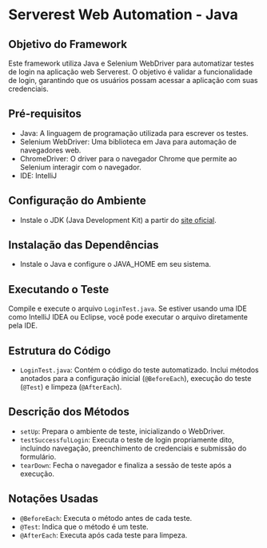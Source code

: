 # Serverest Web Automation - Java

## Objetivo do Framework
Este framework utiliza Java e Selenium WebDriver para automatizar testes de login na aplicação web Serverest. O objetivo é validar a funcionalidade de login, garantindo que os usuários possam acessar a aplicação com suas credenciais.

## Pré-requisitos
- Java: A linguagem de programação utilizada para escrever os testes.
- Selenium WebDriver: Uma biblioteca em Java para automação de navegadores web.
- ChromeDriver: O driver para o navegador Chrome que permite ao Selenium interagir com o navegador.
- IDE: IntelliJ

## Configuração do Ambiente
- Instale o JDK (Java Development Kit) a partir do [site oficial](https://www.oracle.com/java/technologies/javase-jdk11-downloads.html).

## Instalação das Dependências
- Instale o Java e configure o JAVA_HOME em seu sistema.

## Executando o Teste
Compile e execute o arquivo `LoginTest.java`. Se estiver usando uma IDE como IntelliJ IDEA ou Eclipse, você pode executar o arquivo diretamente pela IDE.

## Estrutura do Código
- `LoginTest.java`: Contém o código do teste automatizado. Inclui métodos anotados para a configuração inicial (`@BeforeEach`), execução do teste (`@Test`) e limpeza (`@AfterEach`).

## Descrição dos Métodos
- `setUp`: Prepara o ambiente de teste, inicializando o WebDriver.
- `testSuccessfulLogin`: Executa o teste de login propriamente dito, incluindo navegação, preenchimento de credenciais e submissão do formulário.
- `tearDown`: Fecha o navegador e finaliza a sessão de teste após a execução.

## Notações Usadas
- `@BeforeEach`: Executa o método antes de cada teste.
- `@Test`: Indica que o método é um teste.
- `@AfterEach`: Executa após cada teste para limpeza.

